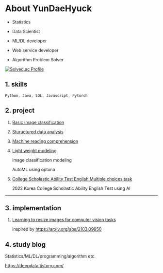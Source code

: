 # About YunDaeHyuck

- Statistics

- Data Scientist  

- ML/DL developer

- Web service developer

- Algorithm Problem Solver


[![Solved.ac Profile](http://mazassumnida.wtf/api/generate_badge?boj=gnzpstly2000)](https://solved.ac/gnzpstly2000)


## 1. skills

    Python, Java, SQL, Javascript, Pytorch  


## 2. project

1) [Basic image classification](https://github.com/yundaehyuck/project-public-code/tree/master/Deep%20learning%20project/Basic%20Image%20Classification "Basic image classification")

2) [Stuructured data analysis](https://github.com/yundaehyuck/project-public-code/tree/master/Deep%20learning%20project/Structured%20Data%20Analysis "Stuructured data analysis")

3) [Machine reading comprehension](https://github.com/yundaehyuck/project-public-code/tree/master/Deep%20learning%20project/Machine%20Reading%20Comprehension "Machine reading comprehension")

4) [Light weight modeling](https://github.com/yundaehyuck/project-public-code/tree/master/Deep%20learning%20project/Light%20Weight%20Modeling "Light weight modeling")
    
    image classification modeling
    
    AutoML using optuna
    
5) [College Scholastic Ability Test English Multiple choices task](https://github.com/yundaehyuck/project-public-code/tree/master/Deep%20learning%20project/College%20Scholastic%20Ability%20Test%20English%20Multiple%20choices%20task)
    
    2022 Korea College Scholastic Ability English Test using AI
***

## 3. implementation

1) [Learning to resize images for computer vision tasks](https://github.com/yundaehyuck/Learning-to-resize-images-for-computer-vision-tasks)

   inspired by https://arxiv.org/abs/2103.09950


## 4. study blog

Statistics/ML/DL/programming/algorithm etc.

https://deepdata.tistory.com/


<!--
**yundaehyuck/yundaehyuck** is a ✨ _special_ ✨ repository because its `README.md` (this file) appears on your GitHub profile.

Here are some ideas to get you started:

- 🔭 I’m currently working on ...
- 🌱 I’m currently learning ...
- 👯 I’m looking to collaborate on ...
- 🤔 I’m looking for help with ...
- 💬 Ask me about ...
- 📫 How to reach me: ...
- 😄 Pronouns: ...
- ⚡ Fun fact: ...
-->
